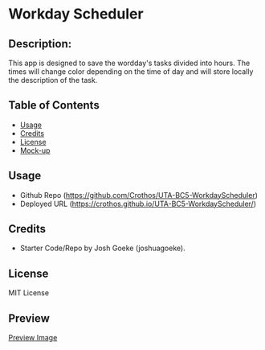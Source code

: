# Workday Scheduler

## Description:
This app is designed to save the wordday's tasks divided into hours. The times will change color depending on the time of day and will store locally the description of the task.



## Table of Contents

- [Usage](#usage)
- [Credits](#credits)
- [License](#license)
- [Mock-up](#mock-up)

## Usage
- Github Repo (https://github.com/Crothos/UTA-BC5-WorkdayScheduler)
- Deployed URL (https://crothos.github.io/UTA-BC5-WorkdayScheduler/)

## Credits
- Starter Code/Repo by Josh Goeke (joshuagoeke).
## License

MIT License



## Preview ##
[Preview Image](Scheduler.jpg)
